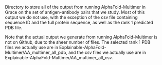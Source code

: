 Directory to store all of the output from running AlphaFold-Multimer in Grace on the set of antigen-antibody pairs that we study. Most of this output we do not use, with the exception of the csv file containing sequence ID and the full protein sequence, as well as the rank 1 predicted PDB file.

Note that the actual output we generate from running AlphaFold-Multimer is not on Github, due to the sheer number of files. The selected rank 1 PDB files we actually use are in Explainable-AlphaFold-Multimer/AA_multimer_all_pdb, and the csv files we actually use are in Explainable-AlphaFold-Multimer/AA_multimer_all_csv.
